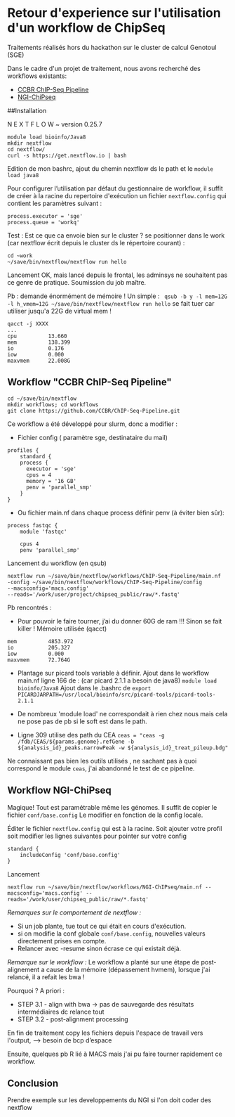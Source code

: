 # Retour d'experience sur l'utilisation d'un workflow de ChipSeq

Traitements réalisés hors du hackathon sur le cluster de calcul Genotoul (SGE)

Dans le cadre d'un projet de traitement, nous avons recherché des workflows existants:

 - [CCBR ChIP-Seq Pipeline](https://github.com/CCBR/ChIP-Seq-Pipeline)
 - [NGI-ChiPseq](https://github.com/SciLifeLab/NGI-ChIPseq)

##Installation 

N E X T F L O W  ~  version 0.25.7

```
module load bioinfo/Java8
mkdir nextflow
cd nextflow/
curl -s https://get.nextflow.io | bash
```
Edition de mon bashrc, ajout du chemin nextflow ds le path et le `module load java8`

Pour configurer l’utilisation par défaut du gestionnaire de workflow, 
il suffit de créer à la racine du repertoire d'exécution un fichier `nextflow.config` 
qui contient les paramètres suivant :
```
process.executor = 'sge'
process.queue = 'workq'
```
Test : Est ce que ca envoie bien sur le cluster ?
se positionner dans le work (car nextflow écrit depuis le cluster ds le répertoire courant) :
```
cd ~work
~/save/bin/nextflow/nextflow run hello
```

Lancement OK, mais lancé depuis le frontal, les adminsys ne souhaitent pas ce genre de pratique.
Soumission du job maître.

Pb : demande énormément de mémoire !
Un simple : ` qsub -b y -l mem=12G -l h_vmem=12G ~/save/bin/nextflow/nextflow run hello` se fait tuer car utiliser jusqu'a 22G de virtual mem !
```
qacct -j XXXX 
...
cpu          13.660       
mem          138.399           
io           0.176             
iow          0.000             
maxvmem      22.008G
```

## Workflow "CCBR ChIP-Seq Pipeline"
```
cd ~/save/bin/nextflow
mkdir workflows; cd workflows
git clone https://github.com/CCBR/ChIP-Seq-Pipeline.git
```

Ce workflow a été développé pour slurm, donc a modifier :
 - Fichier config ( paramètre sge, destinataire du mail)
```
profiles {
    standard {
    process {
      executor = 'sge'
      cpus = 4
      memory = '16 GB'
      penv = 'parallel_smp'
    }
}
```


 - Ou fichier main.nf dans chaque process définir penv (à éviter bien sûr):
```
process fastqc {
    module 'fastqc'

    cpus 4
    penv 'parallel_smp'
```

Lancement du workflow (en qsub)

```
nextflow run ~/save/bin/nextflow/workflows/ChIP-Seq-Pipeline/main.nf 
-config ~/save/bin/nextflow/workflows/ChIP-Seq-Pipeline/config 
--macsconfig='macs.config' 
--reads='/work/user/project/chipseq_public/raw/*.fastq'
```

Pb rencontrés :

 - Pour pouvoir le faire tourner, j’ai du donner 60G de ram !!! Sinon se fait killer ! 
Mémoire utilisée (qacct)
```
mem          4853.972          
io           205.327           
iow          0.000             
maxvmem      72.764G
```

 - Plantage sur picard tools variable à définir. Ajout dans le workflow main.nf ligne 166  de : (car picard 2.1.1 a besoin de java8)
`module load bioinfo/Java8`
Ajout dans le .bashrc de
`export PICARDJARPATH=/usr/local/bioinfo/src/picard-tools/picard-tools-2.1.1`


 - De nombreux 'module load' ne correspondait à rien chez nous mais cela ne pose pas de pb si le soft est dans le path.
 
 - Ligne 309 utilise des path du CEA
   `ceas = "ceas -g /fdb/CEAS/${params.genome}.refGene -b ${analysis_id}_peaks.narrowPeak -w ${analysis_id}_treat_pileup.bdg"`
   
Ne connaissant pas bien les outils utilisés , ne sachant pas à quoi correspond le module `ceas`, j'ai abandonné le test de ce pipeline.


## Workflow NGI-ChiPseq

Magique! Tout est paramétrable même les génomes. Il suffit de copier le fichier `conf/base.config`
Le modifier en fonction de la config locale. 

Éditer le fichier `nextflow.config` qui est à la racine.
Soit ajouter votre profil soit modifier les lignes suivantes pour pointer sur votre config
```
standard {
    includeConfig 'conf/base.config'
}
```
Lancement 
```
nextflow run ~/save/bin/nextflow/workflows/NGI-ChIPseq/main.nf --macsconfig='macs.config' --reads='/work/user/chipseq_public/raw/*.fastq'
```
_Remarques sur le comportement de nextflow :_
 - Si un job plante, tue tout ce qui était en cours d'exécution.
 - si on modifie la conf globale `conf/base.config`, nouvelles valeurs directement prises en compte.
 - Relancer avec -resume sinon écrase ce qui existait déjà.

_Remarque sur le workflow :_
Le workflow a planté sur une étape de post-alignement a cause de la mémoire (dépassement hvmem), lorsque j'ai relancé, il a refait les bwa !

Pourquoi ? A priori :
 - STEP 3.1 - align with bwa -> pas de sauvegarde des résultats intermédiaires dc relance tout
 - STEP 3.2 - post-alignment processing

En fin de traitement copy les fichiers depuis l'espace de travail vers l'output, 
--> besoin de bcp d’espace

Ensuite, quelques pb R lié à MACS mais j'ai pu faire tourner rapidement ce workflow.

## Conclusion
Prendre exemple sur les developpements du NGI si l'on doit coder des nextflow

